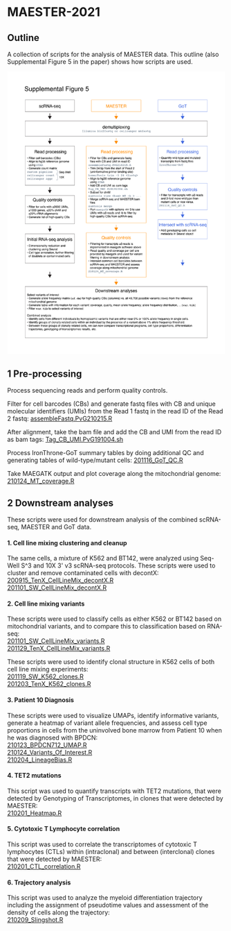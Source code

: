 # MAESTER-2021

## Outline
A collection of scripts for the analysis of MAESTER data. This outline (also Supplemental Figure 5 in the paper) shows how scripts are used.

![outline](Figure_S5_pipelines.png)



## 1 Pre-processing
Process sequencing reads and perform quality controls.

Filter for cell barcodes (CBs) and generate fastq files with CB and unique molecular identifiers (UMIs) from the Read 1 fastq in the read ID of the Read 2 fastq:
[assembleFastq.PvG210215.R](1_Pre-processing/assembleFastq.PvG210215.R)

After alignment, take the bam file and add the CB and UMI from the read ID as bam tags:
[Tag_CB_UMI.PvG191004.sh](1_Pre-processing/Tag_CB_UMI.PvG191004.sh)

Process IronThrone-GoT summary tables by doing additional QC and generating tables of wild-type/mutant cells:
[201116_GoT_QC.R](1_Pre-processing/201116_GoT_QC.R)

Take MAEGATK output and plot coverage along the mitochondrial genome:
[210124_MT_coverage.R](1_Pre-processing/210124_MT_coverage.R)



## 2 Downstream analyses
These scripts were used for downstream analysis of the combined scRNA-seq, MAESTER and GoT data.

#### 1. Cell line mixing clustering and cleanup
The same cells, a mixture of K562 and BT142, were analyzed using Seq-Well S^3 and 10X 3' v3 scRNA-seq protocols. These scripts were used to cluster and remove contaminated cells with decontX:\
[200915_TenX_CellLineMix_decontX.R](2_Downstream_analyses/200915_TenX_CellLineMix_decontX.R)\
[201101_SW_CellLineMix_decontX.R](2_Downstream_analyses/201101_SW_CellLineMix_decontX.R)

#### 2. Cell line mixing variants
These scripts were used to classify cells as either K562 or BT142 based on mitochondrial variants, and to compare this to classification based on RNA-seq:\
[201101_SW_CellLineMix_variants.R](2_Downstream_analyses/201101_SW_CellLineMix_variants.R)\
[201129_TenX_CellLineMix_variants.R](2_Downstream_analyses/201129_TenX_CellLineMix_variants.R)

These scripts were used to identify clonal structure in K562 cells of both cell line mixing experiments:\
[201119_SW_K562_clones.R](2_Downstream_analyses/201119_SW_K562_clones.R)\
[201203_TenX_K562_clones.R](2_Downstream_analyses/201203_TenX_K562_clones.R)

#### 3. Patient 10 Diagnosis
These scripts were used to visualize UMAPs, identify informative variants, generate a heatmap of variant allele frequencies, and assess cell type proportions in cells from the uninvolved bone marrow from Patient 10 when he was diagnosed with BPDCN:\
[210123_BPDCN712_UMAP.R](2_Downstream_analyses/210123_BPDCN712_UMAP.R)\
[210124_Variants_Of_Interest.R](2_Downstream_analyses/210124_Variants_Of_Interest.R)\
[210204_LineageBias.R](2_Downstream_analyses/210204_LineageBias.R)

#### 4. TET2 mutations
This script was used to quantify transcripts with TET2 mutations, that were detected by Genotyping of Transcriptomes, in clones that were detected by MAESTER:\
[210201_Heatmap.R](2_Downstream_analyses/210201_Heatmap.R)

#### 5. Cytotoxic T Lymphocyte correlation
This script was used to correlate the transcriptomes of cytotoxic T lymphocytes (CTLs) within (intraclonal) and between (interclonal) clones that were detected by MAESTER:\
[210201_CTL_correlation.R](2_Downstream_analyses/210201_CTL_correlation.R)

#### 6. Trajectory analysis
This script was used to analyze the myeloid differentiation trajectory including the assignment of pseudotime values and assessment of the density of cells along the trajectory:\
[210209_Slingshot.R](2_Downstream_analyses/210209_Slingshot.R)





